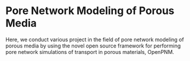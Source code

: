 # Pore Network Modeling of Porous Media
Here, we conduct various project in the field of pore network modeling of  porous media by using the novel open source framework for performing pore network simulations of transport in porous materials, OpenPNM.
